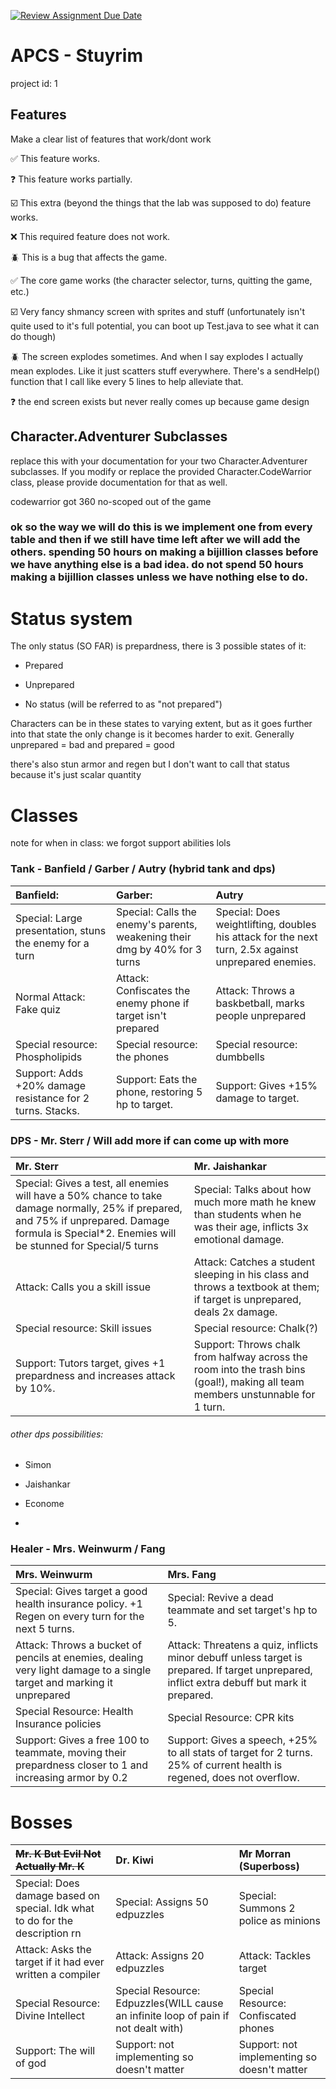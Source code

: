 [![Review Assignment Due Date](https://classroom.github.com/assets/deadline-readme-button-22041afd0340ce965d47ae6ef1cefeee28c7c493a6346c4f15d667ab976d596c.svg)](https://classroom.github.com/a/KprAwj1n)
# APCS - Stuyrim

project id: 1

## Features

Make a clear list of features that work/dont work

:white_check_mark: This feature works.

:question: This feature works partially.

:ballot_box_with_check: This extra (beyond the things that the lab was supposed to do) feature works.

:x: This required feature does not work.

:beetle: This is a bug that affects the game.


:white_check_mark: The core game works (the character selector, turns, quitting the game, etc.)

:ballot_box_with_check: Very fancy shmancy screen with sprites and stuff (unfortunately isn't quite used to it's full potential, you can boot up Test.java to see what it can do though)

:beetle: The screen explodes sometimes. And when I say explodes I actually mean explodes. Like it just scatters stuff everywhere. There's a sendHelp() function that I call like every 5 lines to help alleviate that.

:question: the end screen exists but never really comes up because game design

## Character.Adventurer Subclasses

replace this with your documentation for your two Character.Adventurer subclasses. If you modify or replace the provided Character.CodeWarrior class, please provide documentation for that as well.

codewarrior got 360 no-scoped out of the game

### ok so the way we will do this is we implement one from every table and then if we still have time left after we will add the others. spending 50 hours on making a bijillion classes before we have anything else is a bad idea. do not spend 50 hours making a bijillion classes unless we have nothing else to do.

# Status system

The only status (SO FAR) is prepardness, there is 3 possible states of it:

- Prepared

- Unprepared

- No status (will be referred to as "not prepared")

Characters can be in these states to varying extent, but as it goes further into that state the only change is it becomes harder to exit. Generally unprepared = bad and prepared = good

there's also stun armor and regen but I don't want to call that status because it's just scalar quantity

# Classes

note for when in class: we forgot support abilities lols

 ### Tank - Banfield / Garber / Autry (hybrid tank and dps)              

| Banfield:                                                 | Garber:                                                                    | Autry                                                                                               |
|:----------------------------------------------------------|:---------------------------------------------------------------------------|:----------------------------------------------------------------------------------------------------|
| Special: Large presentation, stuns the enemy for a turn   | Special: Calls the enemy's parents, weakening their dmg by 40% for 3 turns | Special: Does weightlifting, doubles his attack for the next turn, 2.5x against unprepared enemies. |
| Normal Attack: Fake quiz                                  | Attack: Confiscates the enemy phone if target isn't prepared               | Attack: Throws a baskbetball, marks people unprepared                                               |
| Special resource: Phospholipids                           | Special resource: the phones                                               | Special resource: dumbbells                                                                         |
| Support: Adds +20% damage resistance for 2 turns. Stacks. | Support: Eats the phone, restoring 5 hp to target.                         | Support: Gives +15% damage to target.                                                               |
  
  
  
  
  


  
### DPS - Mr. Sterr / Will add more if can come up with more
| Mr. Sterr                                                                                                                                                                                           |Mr. Jaishankar                                                                                                                                                                                            |
|:----------------------------------------------------------------------------------------------------------------------------------------------------------------------------------------------------|:---------------------------------------------------------------------------------------------------------------------------------------------------------------------------------------------------------|
| Special: Gives a test, all enemies will have a 50% chance to take damage normally, 25% if prepared, and 75% if unprepared. Damage formula is Special*2. Enemies will be stunned for Special/5 turns | Special: Talks about how much more math he knew than students when he was their age, inflicts 3x emotional damage.                                                                                       |
| Attack: Calls you a skill issue                                                                                                                                                                     | Attack: Catches a student sleeping in his class and throws a textbook at them; if target is unprepared, deals 2x damage.                                                                                 |
| Special resource: Skill issues                                                                                                                                                                      | Special resource: Chalk(?)                                                                                                                                                                               |
| Support: Tutors target, gives +1 prepardness and increases attack by 10%.                                                                                                                           | Support: Throws chalk from halfway across the room into the trash bins (goal!), making all team members unstunnable for 1 turn.                                                                          |

###### other dps possibilities:


- Simon

- Jaishankar

- Econome

- 
  
  
  
  


  
### Healer - Mrs. Weinwurm / Fang

| Mrs. Weinwurm                                                                                                         | Mrs. Fang                                                                                                                                   |
|:----------------------------------------------------------------------------------------------------------------------|:--------------------------------------------------------------------------------------------------------------------------------------------|
| Special: Gives target a good health insurance policy. +1 Regen on every turn for the next 5 turns.                    | Special: Revive a dead teammate and set target's hp to 5.                                                                                   |
| Attack: Throws a bucket of pencils at enemies, dealing very light damage to a single target and marking it unprepared | Attack: Threatens a quiz, inflicts minor debuff unless target is prepared. If target unprepared, inflict extra debuff but mark it prepared. |
| Special Resource: Health Insurance policies                                                                           | Special Resource: CPR kits                                                                                                                  |
| Support: Gives a free 100 to teammate, moving their prepardness closer to 1 and increasing armor by 0.2               | Support: Gives a speech, +25% to all stats of target for 2 turns. 25% of current health is regened, does not overflow.                      |

# Bosses


| ~~Mr. K But Evil Not Actually Mr. K~~                                        | Dr. Kiwi                                                                           | Mr Morran (Superboss)                       |
|:-----------------------------------------------------------------------------|:-----------------------------------------------------------------------------------|:--------------------------------------------|
| Special: Does damage based on special. Idk what to do for the description rn | Special: Assigns 50 edpuzzles                                                      | Special: Summons 2 police as minions        |
| Attack: Asks the target if it had ever written a compiler                    | Attack: Assigns 20 edpuzzles                                                       | Attack: Tackles target                      |
| Special Resource: Divine Intellect                                           | Special Resource: Edpuzzles(WILL cause an infinite loop of pain if not dealt with) | Special Resource: Confiscated phones        |
| Support: The will of god                                                     | Support: not implementing so doesn't matter                                        | Support: not implementing so doesn't matter |


  
  
  
  


